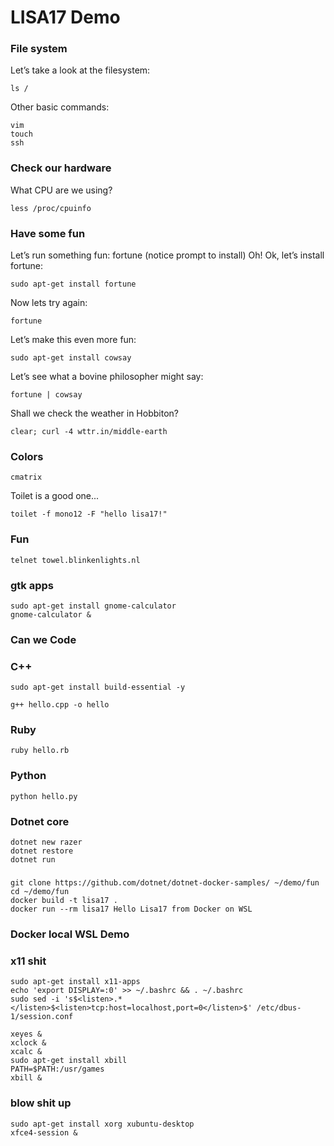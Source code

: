 # LISA17 Demo

### File system
Let’s take a look at the filesystem: 
```
ls /
```

Other basic commands:
```
vim
touch
ssh
```

### Check our hardware
What CPU are we using? 
```
less /proc/cpuinfo
```

### Have some fun
Let’s run something fun: fortune (notice prompt to install)
Oh! Ok, let’s install fortune: 
```
sudo apt-get install fortune
```

Now lets try again: 
```
fortune
```

Let’s make this even more fun: 
```
sudo apt-get install cowsay
```

Let’s see what a bovine philosopher might say: 
```
fortune | cowsay
```

Shall we check the weather in Hobbiton? 
```
clear; curl -4 wttr.in/middle-earth
```

### Colors
```
cmatrix
```

Toilet is a good one...
```
toilet -f mono12 -F "hello lisa17!"
```

### Fun
```
telnet towel.blinkenlights.nl
```
### gtk apps
```
sudo apt-get install gnome-calculator
gnome-calculator &
```

### Can we Code

### C++
```
sudo apt-get install build-essential -y
```

```
g++ hello.cpp -o hello
```

### Ruby
```
ruby hello.rb
```

### Python
```
python hello.py
```

### Dotnet core

```
dotnet new razer
dotnet restore
dotnet run
```

### 

```
git clone https://github.com/dotnet/dotnet-docker-samples/ ~/demo/fun
cd ~/demo/fun
docker build -t lisa17 .
docker run --rm lisa17 Hello Lisa17 from Docker on WSL
```

### Docker local WSL Demo

### x11 shit

```
sudo apt-get install x11-apps
echo 'export DISPLAY=:0' >> ~/.bashrc && . ~/.bashrc
sudo sed -i 's$<listen>.*</listen>$<listen>tcp:host=localhost,port=0</listen>$' /etc/dbus-1/session.conf
```

```
xeyes &
xclock &
xcalc &
sudo apt-get install xbill
PATH=$PATH:/usr/games
xbill &
```

### blow shit up
```
sudo apt-get install xorg xubuntu-desktop
xfce4-session &
```